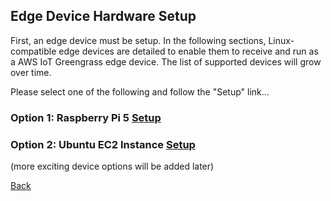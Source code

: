 ## Edge Device Hardware Setup

First, an edge device must be setup. In the following sections, Linux-compatible edge devices are detailed to enable them to receive and run as a AWS IoT Greengrass edge device. The list of supported devices will grow over time. 

Please select one of the following and follow the "Setup" link...

### Option 1: Raspberry Pi 5 [Setup](./HardwareSetupRPi5.md)

### Option 2: Ubuntu EC2 Instance [Setup](./HardwareSetupEC2.md)

(more exciting device options will be added later)

[Back](../0_Overview/Overview.md)